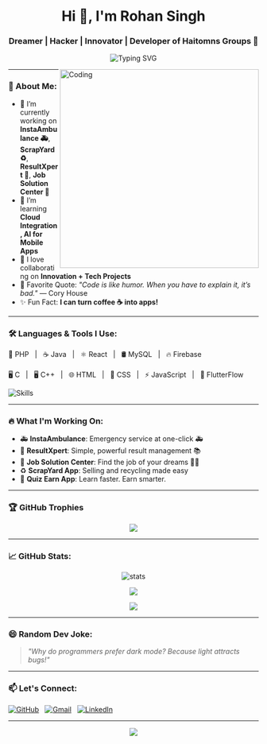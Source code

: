 <h1 align="center">Hi 👋, I'm Rohan Singh</h1>
<h3 align="center">Dreamer | Hacker | Innovator | Developer of Haitomns Groups 🚀</h3>

<p align="center">
  <img src="https://readme-typing-svg.demolab.com?font=Fira+Code&weight=700&size=28&pause=1000&color=00F7FF&width=435&lines=Turning+Ideas+Into+Reality!;Building+Apps+For+Future.;Passionate+Developer+%F0%9F%92%BB;Hacker+Mindset+%F0%9F%92%AA;Lifelong+Learner+%F0%9F%8E%93" alt="Typing SVG" />
</p>

<img align="right" alt="Coding" width="400" src="https://media.giphy.com/media/qgQUggAC3Pfv687qPC/giphy.gif">

---

### 🚀 About Me:

- 🔭 I’m currently working on **InstaAmbulance 🚑**, **ScrapYard ♻️**, **ResultXpert 📄**, **Job Solution Center 👔**
- 🌱 I’m learning **Cloud Integration, AI for Mobile Apps**
- 👯 I love collaborating on **Innovation + Tech Projects**
- 🧠 Favorite Quote: *"Code is like humor. When you have to explain it, it’s bad."* — Cory House
- ✨ Fun Fact: **I can turn coffee ☕ into apps!**

---

### 🛠️ Languages & Tools I Use:

<p align="left">
  🚀 PHP &nbsp; | &nbsp; ☕ Java &nbsp; | &nbsp; ⚛️ React &nbsp; | &nbsp; 🛢️ MySQL &nbsp; | &nbsp; 🔥 Firebase <br><br>
  🖥️ C &nbsp; | &nbsp; 🖥️ C++ &nbsp; | &nbsp; 🌐 HTML &nbsp; | &nbsp; 🎨 CSS &nbsp; | &nbsp; ⚡ JavaScript &nbsp; | &nbsp; 📱 FlutterFlow
</p>

<p align="left">
  <img src="https://skillicons.dev/icons?i=php,java,react,mysql,firebase,flutter,html,css,js,c,cpp" alt="Skills" />
</p>

---

### 🔥 What I'm Working On:

- 🚑 **InstaAmbulance**: Emergency service at one-click 🚑
- 📄 **ResultXpert**: Simple, powerful result management 📚
- 👔 **Job Solution Center**: Find the job of your dreams 👨‍💼
- ♻️ **ScrapYard App**: Selling and recycling made easy
- 🧠 **Quiz Earn App**: Learn faster. Earn smarter.

---

### 🏆 GitHub Trophies

<p align="center">
  <img src="https://github-profile-trophy.vercel.app/?username=Rohansingh671&theme=onestar&no-frame=true&no-bg=true&margin-w=4" />
</p>

---

### 📈 GitHub Stats:

<p align="center">
  <img src="https://github-readme-stats.vercel.app/api?username=Rohansingh671&show_icons=true&theme=tokyonight" alt="stats" />
</p>

<p align="center">
  <img src="https://github-readme-streak-stats.herokuapp.com/?user=Rohansingh671&theme=tokyonight" />
</p>

<p align="center">
  <img src="https://github-readme-activity-graph.vercel.app/graph?username=Rohansingh671&theme=tokyonight" />
</p>

---

### 😄 Random Dev Joke:

> <i>"Why do programmers prefer dark mode? Because light attracts bugs!"</i>

---

### 📫 Let's Connect:

<p align="left">
  <a href="https://github.com/Rohansingh671" target="blank"><img align="center" src="https://img.icons8.com/ios-filled/50/000000/github.png" alt="GitHub" /></a>&nbsp;&nbsp;
  <a href="mailto:haitomnsrohan2024@gmail.com" target="blank"><img align="center" src="https://img.icons8.com/color/48/000000/gmail-new.png" alt="Gmail" /></a>&nbsp;&nbsp;
  <a href="https://www.linkedin.com/in/your-linkedin" target="blank"><img align="center" src="https://img.icons8.com/fluency/48/000000/linkedin.png" alt="LinkedIn" /></a>
</p>

---

<p align="center">
  <img src="https://capsule-render.vercel.app/api?type=waving&color=00F7FF&height=100&section=footer" />
</p>
